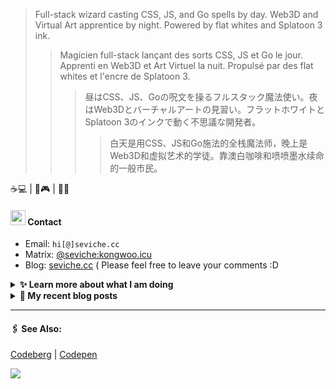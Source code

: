 > Full-stack wizard casting CSS, JS, and Go spells by day. Web3D and Virtual Art apprentice by night. Powered by flat whites and Splatoon 3 ink.
>> Magicien full-stack lançant des sorts CSS, JS et Go le jour. Apprenti en Web3D et Art Virtuel la nuit. Propulsé par des flat whites et l'encre de Splatoon 3.
>>> 昼はCSS、JS、Goの呪文を操るフルスタック魔法使い。夜はWeb3Dとバーチャルアートの見習い。フラットホワイトとSplatoon 3のインクで動く不思議な開発者。
>>>> 白天是用CSS、JS和Go施法的全栈魔法师，晚上是Web3D和虚拟艺术的学徒。靠澳白咖啡和喷喷墨水续命的一般市民。

☕💻 | 🦑🎮 | 🎨🌐


####  <img src="https://cdn.discordapp.com/emojis/491270848032800768.png?size=128" style="width:24px;"> Contact  

- Email: `hi[@]seviche.cc`
- Matrix: [@seviche:kongwoo.icu](https://matrix.to/#/@seviche:kongwoo.icu)
- Blog: [seviche.cc](https://seviche.cc) 
  ( Please feel free to leave your comments :D 


<details>
  <summary><b> ✨ Learn more about what I am doing</b>
  </summary>


  
#### 👷 What I'm currently working on

- [Sevichecc/meow-one-page-resume](https://github.com/Sevichecc/meow-one-page-resume) - A cat-powered one-page resume template 🐱 (today)
- [Sevichecc/fish-french-greeting](https://github.com/Sevichecc/fish-french-greeting) - Greets user with French word of the day from Transparent Language API and random kaomoji. (1 day ago)
- [Sevichecc/Hugo-theme-bear](https://github.com/Sevichecc/Hugo-theme-bear) -  (4 days ago)
- [Sevichecc/games101](https://github.com/Sevichecc/games101) -  (2 weeks ago)
- [Sevichecc/Urara-Blog](https://github.com/Sevichecc/Urara-Blog) - Repo for my blog (3 weeks ago)
  <br>
#### 🌱 My latest projects

- [Sevichecc/fish-french-greeting](https://github.com/Sevichecc/fish-french-greeting) - Greets user with French word of the day from Transparent Language API and random kaomoji.
- [Sevichecc/meow-one-page-resume](https://github.com/Sevichecc/meow-one-page-resume) - A cat-powered one-page resume template 🐱
- [Sevichecc/miniflux-js](https://github.com/Sevichecc/miniflux-js) - 
- [Sevichecc/games101](https://github.com/Sevichecc/games101) - 
- [Sevichecc/my-query](https://github.com/Sevichecc/my-query) - 
  

#### 🔨 My recent Pull Requests


- [Create pull.yml](https://github.com/zeitdose/zeitdose/pull/1) on [zeitdose/zeitdose](https://github.com/zeitdose/zeitdose) (8 months ago)
- [Update zh-CN&#39;s translation #529](https://github.com/evroon/bracket/pull/532) on [evroon/bracket](https://github.com/evroon/bracket) (8 months ago)
- [Fix typo](https://github.com/primefaces/primevue/pull/5029) on [primefaces/primevue](https://github.com/primefaces/primevue) (10 months ago)
- [Update mastodon extension](https://github.com/raycast/extensions/pull/9936) on [raycast/extensions](https://github.com/raycast/extensions) (10 months ago)
- [Add i18n support and  translation for zh-CN](https://github.com/evroon/bracket/pull/394) on [evroon/bracket](https://github.com/evroon/bracket) (11 months ago)


#### 🔭 Latest releases I've contributed to


- [evroon/bracket](https://github.com/evroon/bracket) ([v2.0.2](https://github.com/evroon/bracket/releases/tag/v2.0.2), 6 days ago) - Selfhosted tournament system
- [primefaces/primevue](https://github.com/primefaces/primevue) ([4.2.2](https://github.com/primefaces/primevue/releases/tag/4.2.2), 1 week ago) - Next Generation Vue UI Component Library
- [runyutech/mofang-rcs](https://github.com/runyutech/mofang-rcs) ([v2.4.6](https://github.com/runyutech/mofang-rcs/releases/tag/v2.4.6), 2 months ago) - 
- [Sevichecc/miniflux-injector](https://github.com/Sevichecc/miniflux-injector) ([v2.3.3](https://github.com/Sevichecc/miniflux-injector/releases/tag/v2.3.3), 1 year ago) - Injects Miniflux search results into search engine pages such as  Google, DuckDuckGo, SearXNG and Brave Search.

</details>


<details>
  <summary><b> 📜 My recent blog posts</b></summary>
  <br/>


- [Git使用随记](https://seviche.cc/2024-10-28-git) (3 weeks ago)
- [为Obsidian添加仿真荧光笔高亮样式](https://seviche.cc/2024-10-14-obsidian-highlight) (1 month ago)
- [使用 Obsidian 三年之后的设置 （外观篇）](https://seviche.cc/2024-09-14-obsidian-apperance) (2 months ago)
- [我在看什么 · 2023年9月~2024年2月](https://seviche.cc/2024-02-23-reading) (9 months ago)
- [2023 - 命题作文](https://seviche.cc/2024-01-20-2023) (10 months ago)
</details>


---

####  🖇️ See Also:
[Codeberg](https://codeberg.org/Sevichecc) | [Codepen](https://codepen.io/sevichee)

![](https://usc1.contabostorage.com/cc0b816231a841b1b0232d5ef0c6deb1:image/2024/10/c7426042aedbd9c96f12f1c2a0b51ed4.PNG)
